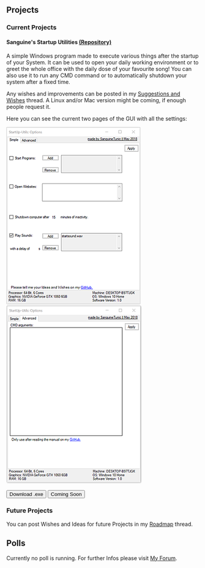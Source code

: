 ## Projects                                     

### Current Projects

#### Sanguine's Startup Utilities <a href="https://github.com/SanguineTunic/StartupUtilites">(Repository)</a>

A simple Windows program made to execute various things after the startup of your System.
It can be used to open your daily working environment or to greet the whole office with the daily dose of your favourite song!
You can also use it to run any CMD command or to automatically shutdown your system after a fixed time.

Any wishes and improvements can be posted in my <a href="https://www.tapatalk.com/groups/sanguinetunic/suggestions-and-wishes-t2.html">Suggestions and Wishes</a> thread.
A Linux and/or Mac version might be coming, if enough people request it.

Here you can see the current two pages of the GUI with all the settings:

<img src="images/su_interface.png" alt="The current layout of the Interface."> <img src="images/su_advanced.png">

<a href="https://github.com/SanguineTunic/StartupUtilites/releases"><button>Download .exe</button></a>
<a href=""><button>Coming Soon</button></a>

### Future Projects

You can post Wishes and Ideas for future Projects in my <a href="https://www.tapatalk.com/groups/sanguinetunic/roadmap-t3.html">Roadmap</a> thread.

## Polls

Currently no poll is running. For further Infos please visit <a href="https://www.tapatalk.com/groups/sanguinetunic">My Forum</a>.
